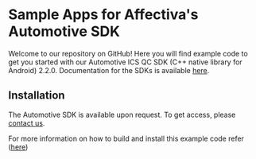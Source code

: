 # Sample Apps for Affectiva's Automotive SDK

Welcome to our repository on GitHub! Here you will find example code to get you started with our Automotive ICS QC SDK (C++ native library for Android)
 2.2.0. Documentation for the SDKs is available [here](https://auto.affectiva.com).


Installation
------------

The Automotive SDK is available upon request. To get access, please [contact us](https://auto.affectiva.com/).


For more information on how to build and install this example code refer ([here](vision/README.md))
